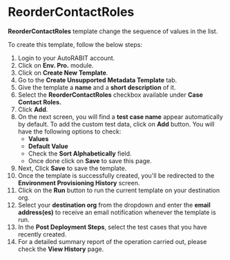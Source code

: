 # ReorderContactRoles

**ReorderContactRoles** template change the sequence of values in the list.

To create this template, follow the below steps:

1. Login to your AutoRABIT account.
2. Click on **Env. Pro.** module.
3. Click on **Create New Template**.
4. Go to the **Create Unsupported Metadata Template** tab.
5. Give the template a **name** and a **short description** of it.
6. Select the **ReorderContactRoles** checkbox available under **Case Contact Roles.**
7. Click **Add**.
8. On the next screen, you will find a **test case name** appear automatically by default. To add the custom test data, click on **Add** button. You will have the following options to check:
   * **Values**
   * **Default Value**
   * Check the **Sort Alphabetically** field.
   * Once done click on **Save** to save this page.
9. Next, Click **Save** to save the template.
10. Once the template is successfully created, you'll be redirected to the **Environment Provisioning History** screen.
11. Click on the **Run** button to run the current template on your destination org.
12. Select your **destination org** from the dropdown and enter the **email address(es)** to receive an email notification whenever the template is run.
13. In the **Post Deployment Steps**, select the test cases that you have recently created.&#x20;
14. For a detailed summary report of the operation carried out, please check the **View History** page.
